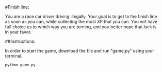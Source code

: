#Finish line:

You are a race car driver driving illegally. Your goal is to get to the finish line as soon as you can, while collecting the most XP that you can. You will have full choice as to which way you are turning, and you better hope that luck is in your favor.

##Instructions:

In order to start the game, download the file and run "game.py" using your terminal.

```
python game.py
```
